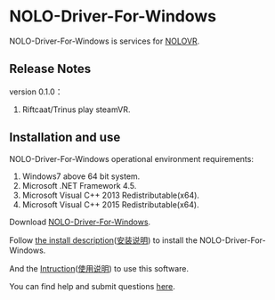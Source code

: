# NOLO-Driver-For-Windows
NOLO-Driver-For-Windows is services for [NOLOVR](https://www.nolovr.com/).
 
## Release Notes
version 0.1.0：  

1. Riftcaat/Trinus play steamVR.

## Installation and use
NOLO-Driver-For-Windows operational environment requirements:  

1. Windows7 above 64 bit system.
2. Microsoft .NET Framework 4.5.
3. Microsoft Visual C++ 2013 Redistributable(x64).
4. Microsoft Visual C++ 2015 Redistributable(x64).

Download [NOLO-Driver-For-Windows](./NOLOVR).  

Follow [the install description](./Docs/Install-Description.MD)([安装说明](./Docs/Install-Description_cn.MD)) to install the NOLO-Driver-For-Windows.  

And the [Intruction](./Docs/Instructions.MD)([使用说明](./Docs/Instructions_cn.MD)) to use this software.

You can find help and submit questions [here](https://github.com/NOLOVR/NOLO-Driver-For-Windows/issues).

